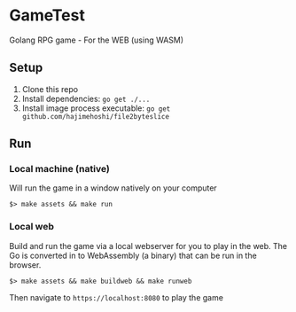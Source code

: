 # GameTest
Golang RPG game - For the WEB (using WASM)

## Setup
1. Clone this repo
2. Install dependencies: `go get ./...`
3. Install image process executable: `go get github.com/hajimehoshi/file2byteslice`

## Run

### Local machine (native)

Will run the game in a window natively on your computer
```
$> make assets && make run
```

### Local web

Build and run the game via a local webserver for you to play in the web. The Go is converted in to WebAssembly (a binary) that can be run in the browser.

```
$> make assets && make buildweb && make runweb
```

Then navigate to `https://localhost:8080` to play the game

